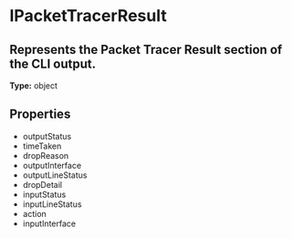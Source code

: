 # IPacketTracerResult

## Represents the Packet Tracer Result section of the CLI output.

**Type:** object

## Properties
* outputStatus
* timeTaken
* dropReason
* outputInterface
* outputLineStatus
* dropDetail
* inputStatus
* inputLineStatus
* action
* inputInterface
